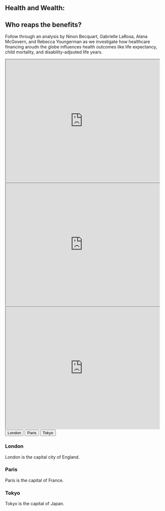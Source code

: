 ## Health and Wealth: 
## Who reaps the benefits?

Follow through an analysis by Ninon Becquart, Gabrielle LaRosa, Alana McGovern, and Rebecca Youngerman as we investigate how healthcare financing aroudn the globe influences health outcomes like life expectancy, child mortality, and disability-adjsuted life years.

<iframe src="https://ryoungerman.shinyapps.io/ShinyWebApp/" width="100%" height="400px"></iframe>


<iframe src="https://ryoungerman.shinyapps.io/AlanaApp/" width="100%" height="400px"></iframe>




<iframe src="https://ryoungerman.shinyapps.io/NinonApp/" width="100%" height="400px"></iframe>




<!-- Tab links -->
<div class="tab">
  <button class="tablinks" onclick="openCity(event, 'London')">London</button>
  <button class="tablinks" onclick="openCity(event, 'Paris')">Paris</button>
  <button class="tablinks" onclick="openCity(event, 'Tokyo')">Tokyo</button>
</div>

<!-- Tab content -->
<div id="London" class="tabcontent">
  <h3>London</h3>
  <p>London is the capital city of England.</p>
</div>

<div id="Paris" class="tabcontent">
  <h3>Paris</h3>
  <p>Paris is the capital of France.</p>
</div>

<div id="Tokyo" class="tabcontent">
  <h3>Tokyo</h3>
  <p>Tokyo is the capital of Japan.</p>
</div>
